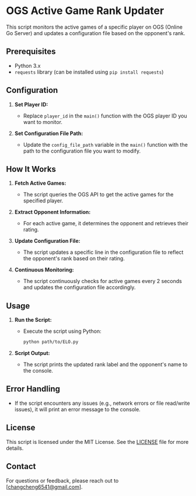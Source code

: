 # OGS Active Game Rank Updater

This script monitors the active games of a specific player on OGS (Online Go Server) and updates a configuration file based on the opponent's rank. 

## Prerequisites

- Python 3.x
- `requests` library (can be installed using `pip install requests`)

## Configuration

1. **Set Player ID:**
   - Replace `player_id` in the `main()` function with the OGS player ID you want to monitor.

2. **Set Configuration File Path:**
   - Update the `config_file_path` variable in the `main()` function with the path to the configuration file you want to modify.

## How It Works

1. **Fetch Active Games:**
   - The script queries the OGS API to get the active games for the specified player.

2. **Extract Opponent Information:**
   - For each active game, it determines the opponent and retrieves their rating.

3. **Update Configuration File:**
   - The script updates a specific line in the configuration file to reflect the opponent's rank based on their rating.

4. **Continuous Monitoring:**
   - The script continuously checks for active games every 2 seconds and updates the configuration file accordingly.

## Usage

1. **Run the Script:**
   - Execute the script using Python:

     ```sh
     python path/to/ELO.py
     ```

2. **Script Output:**
   - The script prints the updated rank label and the opponent's name to the console.

## Error Handling

- If the script encounters any issues (e.g., network errors or file read/write issues), it will print an error message to the console.

## License

This script is licensed under the MIT License. See the [LICENSE](LICENSE) file for more details.

## Contact

For questions or feedback, please reach out to [changcheng6541@gmail.com].

